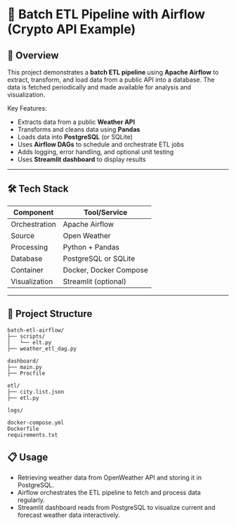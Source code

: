 # 💾 Batch ETL Pipeline with Airflow (Crypto API Example)

## 🌟 Overview

This project demonstrates a **batch ETL pipeline** using **Apache Airflow** to extract, transform, and load data from a public API into a database. The data is fetched periodically and made available for analysis and visualization.

Key Features:
- Extracts data from a public **Weather API**
- Transforms and cleans data using **Pandas**
- Loads data into **PostgreSQL** (or SQLite)
- Uses **Airflow DAGs** to schedule and orchestrate ETL jobs
- Adds logging, error handling, and optional unit testing
- Uses **Streamlit dashboard** to display results

---

## 🛠 Tech Stack

| Component    | Tool/Service           |
|--------------|-------------------------|
| Orchestration| Apache Airflow          |
| Source       | Open Weather            |
| Processing   | Python + Pandas         |
| Database     | PostgreSQL or SQLite    |
| Container    | Docker, Docker Compose  |
| Visualization| Streamlit (optional)    |

---

## 🧱 Project Structure
```
batch-etl-airflow/
├── scripts/
│   └── elt.py
├── weather_etl_dag.py

dashboard/
├── main.py
├── Procfile

etl/
├── city.list.json
├── etl.py

logs/

docker-compose.yml
Dockerfile
requirements.txt
```

## 📋 Usage
- Retrieving weather data from OpenWeather API and storing it in PostgreSQL.
- Airflow orchestrates the ETL pipeline to fetch and process data regularly.
- Streamlit dashboard reads from PostgreSQL to visualize current and forecast weather data interactively.